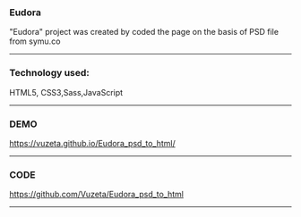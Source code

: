 ### Eudora

"Eudora" project was created by coded the page on the basis of PSD file from symu.co

------------
### Technology used:

HTML5, CSS3,Sass,JavaScript

 ------------
### DEMO

https://vuzeta.github.io/Eudora_psd_to_html/

------------
### CODE

https://github.com/Vuzeta/Eudora_psd_to_html

------------

